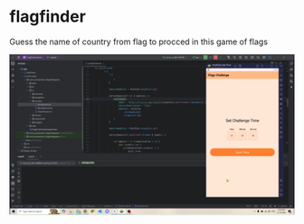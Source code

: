 # flagfinder
Guess the name of country from flag to procced in this game of flags

[![Watch the video](https://raw.githubusercontent.com/midhunarmid/flagfinder/master/release/rec.png)](https://raw.githubusercontent.com/midhunarmid/flagfinder/master/release/rec.mp4)
